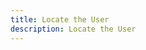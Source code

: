 ```yaml
---
title: Locate the User
description: Locate the User
---
```


<script lang="ts">
  import Demo from "./Geolocate.svelte";
  import demoRaw from "./Geolocate.svelte?raw";
  import CodeBlock from "../../CodeBlock.svelte";
</script>

<Demo />

<CodeBlock content={demoRaw} />
